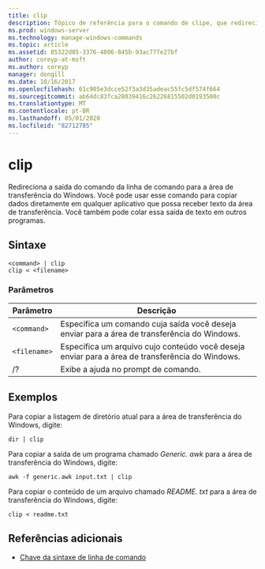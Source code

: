 ```yaml
---
title: clip
description: Tópico de referência para o comando de clipe, que redireciona a saída de comando da linha de comando para a área de transferência do Windows.
ms.prod: windows-server
ms.technology: manage-windows-commands
ms.topic: article
ms.assetid: 85322d85-3376-4806-845b-93ac77fe27bf
author: coreyp-at-msft
ms.author: coreyp
manager: dongill
ms.date: 10/16/2017
ms.openlocfilehash: 61c905e3dcce52f3a3d35adeac55fc5df574f664
ms.sourcegitcommit: ab64dc83fca28039416c26226815502d0193500c
ms.translationtype: MT
ms.contentlocale: pt-BR
ms.lasthandoff: 05/01/2020
ms.locfileid: "82712785"
---
```

# <a name="clip"></a>clip

Redireciona a saída do comando da linha de comando para a área de transferência do Windows. Você pode usar esse comando para copiar dados diretamente em qualquer aplicativo que possa receber texto da área de transferência. Você também pode colar essa saída de texto em outros programas.

## <a name="syntax"></a>Sintaxe

```
<command> | clip
clip < <filename>
```

### <a name="parameters"></a>Parâmetros

| Parâmetro | Descrição |
| --------- | ----------- |
| `<command>` | Especifica um comando cuja saída você deseja enviar para a área de transferência do Windows. |
| `<filename>` | Especifica um arquivo cujo conteúdo você deseja enviar para a área de transferência do Windows. |
| /? | Exibe a ajuda no prompt de comando. |

## <a name="examples"></a>Exemplos

Para copiar a listagem de diretório atual para a área de transferência do Windows, digite:

```
dir | clip
```

Para copiar a saída de um programa chamado *Generic. awk* para a área de transferência do Windows, digite:

```
awk -f generic.awk input.txt | clip
```

Para copiar o conteúdo de um arquivo chamado *README. txt* para a área de transferência do Windows, digite:

```
clip < readme.txt
```

## <a name="additional-references"></a>Referências adicionais

- [Chave da sintaxe de linha de comando](command-line-syntax-key.md)